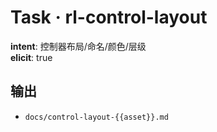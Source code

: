 # Task · rl-control-layout

**intent**: 控制器布局/命名/颜色/层级  
**elicit**: true

## 输出

- `docs/control-layout-{{asset}}.md`
